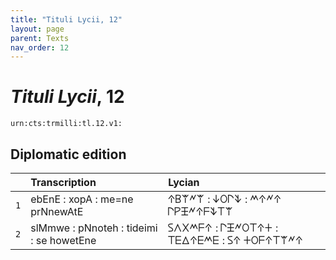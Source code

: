 ```yaml
---
title: "Tituli Lycii, 12"
layout: page
parent: Texts
nav_order: 12
---
```




# *Tituli Lycii*, 12




`urn:cts:trmilli:tl.12.v1:`

## Diplomatic edition

|  | Transcription | Lycian |
| :---: | :------ | :------ |
| `1` | ebEnE : xopA : me=ne prNnewAtE | 𐊁𐊂𐊚𐊏𐊚 : 𐊜𐊒𐊓𐊙 : 𐊎𐊁𐊏𐊁 𐊓𐊕𐊑𐊏𐊁𐊇𐊙𐊗𐊚 |
| `2` | slMmwe : pNnoteh : tideimi : se howetEne | 𐊖𐊍𐊐𐊎𐊇𐊁 : 𐊓𐊑𐊏𐊒𐊗𐊁𐊛 : 𐊗𐊆𐊅𐊁𐊆𐊎𐊆 : 𐊖𐊁 𐊛𐊒𐊇𐊁𐊗𐊚𐊏𐊁 |